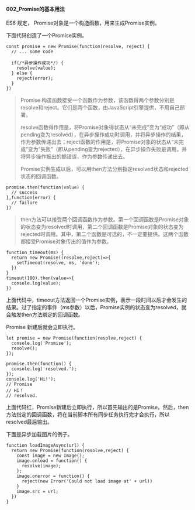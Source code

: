 #### 002_Promise的基本用法

ES6 规定， Promise对象是一个构造函数，用来生成Promise实例。

下面代码创造了一个Promise实例。

```
const promise = new Promise(function(resolve, reject) {
  // ... some code
  
  if(/*异步操作成功*/) {
    resolve(value);
  } else {
    reject(error);
  }
})
```

> Promise 构造函数接受一个函数作为参数，该函数得两个参数分别是resolve和reject。它们是两个函数，由JavaScript引擎提供，不用自己部署。
>
> resolve函数得作用是，将Promise对象得状态从“未完成”变为“成功”（即从pending变为resolved），在异步操作成功时调用，并将异步操作的结果，作为参数传递出去；reject函数的作用是，将Promise对象的状态从“未完成”变为“失败”（即从pending变为rejected），在异步操作失败是调用，并将异步操作报出的额错误，作为参数传递出去。
>
> Promise实例生成以后，可以用then方法分别指定resolved状态和rejected状态的回调函数。

```
promise.then(function(value) {
  // success
},function(error) {
  // failure
})
```

> then方法可以接受两个回调函数作为参数。第一个回调函数是Promise对象的状态变为resolved时调用，第二个回调函数是Promise对象的状态变为rejected时调用。其中，第二个函数是可选的，不一定要提供。这两个函数都接受Promise对象传出的值作为参数。

```
function timeout(ms) {
  return new Promise((resolve,reject)=>{
    setTimeout(resolve, ms, 'done');
  })
}
timeout(100).then(value=>{
  console.log(value);
})
```

上面代码中，timeout方法返回一个Promise实例，表示一段时间以后才会发生的结果。过了指定的事件（ms参数）以后，Promise实例的状态变为resolved，就会触发then方法绑定的回调函数。

Promise 新建后就会立即执行。

```
let promise = new Promise(function(resolve,reject) {
  console.log('Promise');
  resolve();
});

promise.then(function() {
  console.log('resolved.');
});
console.log('Hi!');
// Promise
// Hi！
// resolved.
```

上面代码红，Promise新建后立即执行，所以首先输出的是Promise。然后，then方法指定的回调函数，将在当前脚本所有同步任务执行完才会执行，所以resolved最后输出。

下面是异步加载图片的例子。

```
function loadImageAsync(url) {
  return new Promise(function(resolve,reject) {
    const image = new Image();
    image.onload = function() {
      resolve(image);
    };
    image.onerror = function() {
      reject(new Error('Could not load image at' + url))
    }
    image.src = url;
  })
}
```

